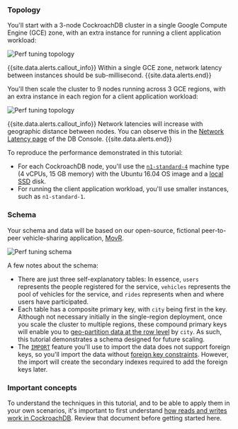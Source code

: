 ### Topology

You'll start with a 3-node CockroachDB cluster in a single Google Compute Engine (GCE) zone, with an extra instance for running a client application workload:

<img src="{{ 'images/v20.2/perf_tuning_single_region_topology.png' | relative_url }}" alt="Perf tuning topology" style="max-width:100%" />

{{site.data.alerts.callout_info}}
Within a single GCE zone, network latency between instances should be sub-millisecond.
{{site.data.alerts.end}}

You'll then scale the cluster to 9 nodes running across 3 GCE regions, with an extra instance in each region for a client application workload:

<img src="{{ 'images/v20.2/perf_tuning_multi_region_topology.png' | relative_url }}" alt="Perf tuning topology" style="max-width:100%" />

{{site.data.alerts.callout_info}}
Network latencies will increase with geographic distance between nodes. You can observe this in the [Network Latency page](ui-network-latency-page.html) of the DB Console.
{{site.data.alerts.end}}

To reproduce the performance demonstrated in this tutorial:

- For each CockroachDB node, you'll use the [`n1-standard-4`](https://cloud.google.com/compute/docs/machine-types#standard_machine_types) machine type (4 vCPUs, 15 GB memory) with the Ubuntu 16.04 OS image and a [local SSD](https://cloud.google.com/compute/docs/disks/#localssds) disk.
- For running the client application workload, you'll use smaller instances, such as `n1-standard-1`.

### Schema

Your schema and data will be based on our open-source, fictional peer-to-peer vehicle-sharing application, [MovR](movr.html).

<img src="{{ 'images/v20.2/perf_tuning_movr_schema.png' | relative_url }}" alt="Perf tuning schema" style="max-width:100%" />

A few notes about the schema:

- There are just three self-explanatory tables: In essence, `users` represents the people registered for the service, `vehicles` represents the pool of vehicles for the service, and `rides` represents when and where users have participated.   
- Each table has a composite primary key, with `city` being first in the key. Although not necessary initially in the single-region deployment, once you scale the cluster to multiple regions, these compound primary keys will enable you to [geo-partition data at the row level](partitioning.html#partition-using-primary-key) by `city`. As such, this tutorial demonstrates a schema designed for future scaling.
- The [`IMPORT`](import.html) feature you'll use to import the data does not support foreign keys, so you'll import the data without [foreign key constraints](foreign-key.html). However, the import will create the secondary indexes required to add the foreign keys later.

### Important concepts

To understand the techniques in this tutorial, and to be able to apply them in your own scenarios, it's important to first understand [how reads and writes work in CockroachDB](architecture/reads-and-writes-overview.html). Review that document before getting started here.

